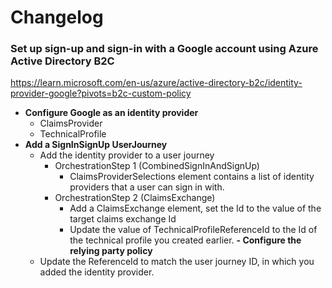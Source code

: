 # Changelog

### Set up sign-up and sign-in with a Google account using Azure Active Directory B2C
https://learn.microsoft.com/en-us/azure/active-directory-b2c/identity-provider-google?pivots=b2c-custom-policy
- **Configure Google as an identity provider**
  - ClaimsProvider
  - TechnicalProfile
- **Add a SignInSignUp UserJourney**
  - Add the identity provider to a user journey
    - OrchestrationStep 1 (CombinedSignInAndSignUp)
      - ClaimsProviderSelections element contains a list of identity providers that a user can sign in with.
    - OrchestrationStep 2 (ClaimsExchange)
      - Add a ClaimsExchange element, set the Id to the value of the target claims exchange Id
      - Update the value of TechnicalProfileReferenceId to the Id of the technical profile you created earlier.
**- Configure the relying party policy**
  - Update the ReferenceId to match the user journey ID, in which you added the identity provider.
